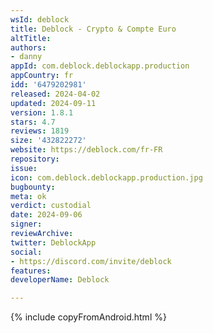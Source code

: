 ```yaml
---
wsId: deblock
title: Deblock - Crypto & Compte Euro
altTitle: 
authors:
- danny
appId: com.deblock.deblockapp.production
appCountry: fr
idd: '6479202981'
released: 2024-04-02
updated: 2024-09-11
version: 1.8.1
stars: 4.7
reviews: 1819
size: '432822272'
website: https://deblock.com/fr-FR
repository: 
issue: 
icon: com.deblock.deblockapp.production.jpg
bugbounty: 
meta: ok
verdict: custodial
date: 2024-09-06
signer: 
reviewArchive: 
twitter: DeblockApp
social:
- https://discord.com/invite/deblock
features: 
developerName: Deblock

---
```


{% include copyFromAndroid.html %}